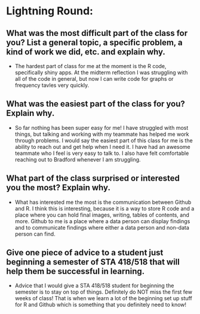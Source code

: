 # Lightning Round:
## What was the most difficult part of the class for you? List a general topic, a specific problem, a kind of work we did, etc. and explain why.
- The hardest part of class for me at the moment is the R code, specifically shiny apps. At the midterm reflection I was struggling with all of the code in general, but now I can write code for graphs or frequency tavles very quickly.
## What was the easiest part of the class for you? Explain why.
- So far nothing has been super easy for me! I have struggled with most things, but talking and working with my teammate has helped me work through problems. I would say the easiest part of this class for me is the ability to reach out and get help when I need it. I have had an awesome teammate who I feel is very easy to talk to. I also have felt comfortable reaching out to Bradford whenever I am struggling. 
## What part of the class surprised or interested you the most? Explain why.
- What has interested me the most is the communication between Github and R. I think this is interesting, because it is a way to store R code and a place where you can hold final images, writing, tables of contents, and more. Github to me is a place where a data person can display findings and to communicate findings where either a data person and non-data person can find.  
## Give one piece of advice to a student just beginning a semester of STA 418/518 that will help them be successful in learning.
- Advice that I would give a STA 418/518 student for beginning the semester is to stay on top of things. Definitely do NOT miss the first few weeks of class! That is when we learn a lot of the beginning set up stuff for R and Github which is something that you definitely need to know!

